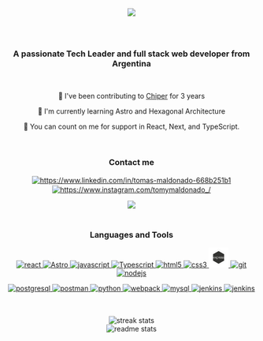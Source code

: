 <h1 align="center">
    <img src="https://readme-typing-svg.herokuapp.com/?font=Righteous&size=35&center=true&vCenter=true&width=500&height=70&duration=3500&lines=Hi+human!+👋;+I'm+Tomas+Maldonado!;" />
</h1>
<br/>
<h3 align="center">A passionate Tech Leader and full stack web developer from Argentina</h3>
<br/>
<div align="center">

🔭 I've been contributing to [Chiper](https://github.com/chiper-inc) for 3 years
    
🌱 I'm currently learning Astro and Hexagonal Architecture
    
💬 You can count on me for support in React, Next, and TypeScript.
</div>
<br/>
<h3 align="center">Contact me</h3>
<div align="center">
<p align="center">
<a href="https://linkedin.com/in/https://www.linkedin.com/in/tomas-maldonado-668b251b1" target="blank"><img align="center" src="https://img.icons8.com/bubbles/344/linkedin.png" alt="https://www.linkedin.com/in/tomas-maldonado-668b251b1" height="40" width="40" /></a>
<a href="https://instagram.com/https://www.instagram.com/tomymaldonado_/" target="blank"><img align="center" src="https://img.icons8.com/bubbles/344/instagram-new--v2.png" alt="https://www.instagram.com/tomymaldonado_/" height="40" width="40" /></a>
</p>
<a align="center" href="mailto:tomasmaldonado297@gmail.com">
    <img src="https://img.shields.io/badge/Gmail-333333?style=for-the-badge&logo=gmail&logoColor=red" />
</a>
</div>
<br/>
<h3 align="center">Languages and Tools</h3>
<p align="center">
    <a href="https://reactjs.org/" target="_blank"> 
        <img src="https://img.icons8.com/bubbles/344/react.png" alt="react" width="40" height="40"/> 
    </a> 
    <a href="https://astro.build/" target="_blank"> 
        <img src="https://img.icons8.com/nolan/64/astro-js.png" borderRadius="5" alt="Astro" width="40" height="40"/> 
    </a>
    <a href="https://developer.mozilla.org/en-US/docs/Web/JavaScript" target="_blank"> 
        <img src="https://img.icons8.com/dusk/344/javascript-logo.png" alt="javascript" width="40" height="40"/> 
    </a> 
    <a href="https://www.w3schools.com/typescript/typescript_intro.php" target="_blank"> 
        <img src="https://img.icons8.com/color/344/typescript.png" alt="Typescript" width="40" height="40"/> 
    </a>
    <a href="https://www.w3.org/html/" target="_blank"> 
        <img src="https://img.icons8.com/dusk/344/html-5.png" alt="html5" width="40" height="40"/>
    </a>
    <a href="https://www.w3schools.com/css/" target="_blank"> 
        <img src="https://img.icons8.com/dusk/452/css3.png" alt="css3" width="40" height="40"/> 
    </a>
    <a href="https://expressjs.com" target="_blank"> 
        <img src="./express.png" alt="express" width="40" height="40"/> 
    </a> 
    <a href="https://git-scm.com/" target="_blank"> 
        <img src="https://www.vectorlogo.zone/logos/git-scm/git-scm-icon.svg" alt="git" width="40" height="40"/> 
    </a>
    <a href="https://nodejs.org" target="_blank"> 
        <img src="https://img.icons8.com/fluency/344/node-js.png" alt="nodejs" width="40" height="40"/> 
    </a>
</p>
<p align="center">
    <a href="https://www.postgresql.org" target="_blank"> 
        <img src="https://img.icons8.com/color/344/postgreesql.png" alt="postgresql" width="40" height="40"/> 
    </a> 
    <a href="https://postman.com" target="_blank"> 
        <img src="https://www.vectorlogo.zone/logos/getpostman/getpostman-icon.svg" alt="postman" width="40" height="40"/> 
    </a> 
    <a href="https://www.python.org" target="_blank"> 
        <img src="https://img.icons8.com/color/344/python--v1.png" alt="python" width="40" height="40"/> 
    </a>
    <a href="https://webpack.js.org" target="_blank"> 
        <img src="https://img.icons8.com/color/344/webpack.png" alt="webpack" width="40" height="40"/> 
    </a>
    <a href="https://www.mysql.com/" target="_blank"> 
        <img src="https://img.icons8.com/color/48/mysql-logo.png" alt="mysql" width="40" height="40"/> 
    </a>
    <a href="https://www.jenkins.io/" target="_blank"> 
        <img src="https://img.icons8.com/color/48/jenkins.png" alt="jenkins" width="40" height="40"/> 
    </a>
    <a href="https://argoproj.github.io/cd/" target="_blank"> 
        <img src="https://th.bing.com/th/id/OIP.BsvUO3N_m0vT1DnLC6Yd3QHaHa?rs=1&pid=ImgDetMain" border_radius="5" alt="jenkins" width="40" height="40"/> 
    </a>
</p>
<br/><br/>
<!-- <div align="center">
  <h2>My Contributions</h2>
  <br>
  <img alt="snake eating my contributions" src="https://raw.githubusercontent.com/salesp07/salesp07/output/github-contribution-grid-snake.svg" />
  
  <br/><br/><br/>
</div> -->

<div align=center>
  <img width="600" src="https://github-readme-streak-stats-salesp07.vercel.app/?user=tomas2204&count_private=true&theme=react&border_radius=10" alt="streak stats"/>
    <br/>
  <img width="600" src="https://github-readme-stats-salesp07.vercel.app/api?username=tomas2204&count_private=true&show_icons=true&theme=react&rank_icon=github&border_radius=10" alt="readme stats" />
</div>
